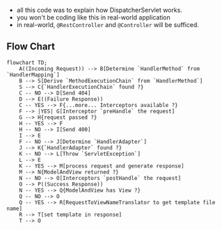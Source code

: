- all this code was to explain how DispatcherServlet works.
- you won't be coding like this in real-world application
- in real-world, `@RestController` and `@Controller` will be sufficed.

## Flow Chart
```mermaid
flowchart TD;
    A((Incoming Request)) --> B[Determine `HandlerMethod` from `HandlerMapping`]
    B --> S[Derive `MethodExecutionChain` from `HandlerMethod`]
    S --> C{`HandlerExecutionChain` found ?}
    C -- NO --> D[Send 404]
    D --> E((Failure Response))
    C -- YES --> F{...more... Interceptors available ?}
    F --> |YES| G[Interceptor `preHandle` the request]
    G --> H{request passed ?}
    H -- YES --> F
    H -- NO --> I[Send 400]
    I --> E
    F -- NO --> J[Determine `HandlerAdapter`]
    J --> K{`HandlerAdapter` found ?}
    K -- NO --> L[Throw `ServletException`]
    L --> E
    K -- YES --> M[process request and generate response]
    M --> N{ModelAndView returned ?}
    N -- NO --> O[Interceptors `postHandle` the request]
    O --> P((Success Response))
    N -- YES --> Q{ModelAndView has View ?}
    Q -- NO --> O
    Q -- YES --> R[RequestToViewNameTranslator to get template file name]
    R --> T[set template in response]
    T --> O
```